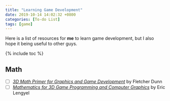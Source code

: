 ```yaml
---
title: "Learning Game Development"
date: 2019-10-14 14:02:32 +0800
categories: [To-do List]
tags: [game]
---
```


Here is a list of resources for **me** to learn game development, but I also hope it being useful to other guys.

{% include toc %}

## Math

- [ ] [*3D Math Primer for Graphics and Game Development*](https://www.amazon.com/Math-Primer-Graphics-Game-Development-ebook/dp/B008KZU548) by Fletcher Dunn
- [ ] *[Mathematics for 3D Game Programming and Computer Graphics](http://mathfor3dgameprogramming.com/)* by Eric Lengyel
